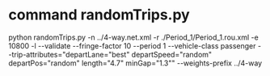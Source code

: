 # command randomTrips.py

python randomTrips.py -n ../4-way.net.xml -r ./Period_1/Period_1.rou.xml -e 10800 -l --validate --fringe-factor 10 --period 1 --vehicle-class passenger --trip-attributes="departLane=\"best\" departSpeed=\"random\" departPos=\"random\" length=\"4.7\" minGap=\"1.3\"" --weights-prefix ../4-way
